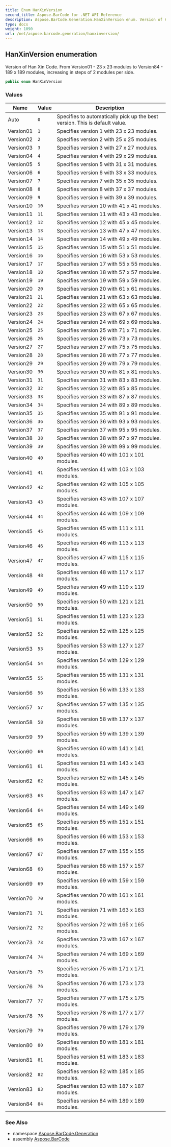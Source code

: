 ```yaml
---
title: Enum HanXinVersion
second_title: Aspose.BarCode for .NET API Reference
description: Aspose.BarCode.Generation.HanXinVersion enum. Version of Han Xin Code. From Version01  23 x 23 modules to Version84  189 x 189 modules increasing in steps of 2 modules per side
type: docs
weight: 1090
url: /net/aspose.barcode.generation/hanxinversion/
---
```

## HanXinVersion enumeration

Version of Han Xin Code. From Version01 - 23 x 23 modules to Version84 - 189 x 189 modules, increasing in steps of 2 modules per side.

```csharp
public enum HanXinVersion
```

### Values

| Name | Value | Description |
| --- | --- | --- |
| Auto | `0` | Specifies to automatically pick up the best version. This is default value. |
| Version01 | `1` | Specifies version 1 with 23 x 23 modules. |
| Version02 | `2` | Specifies version 2 with 25 x 25 modules. |
| Version03 | `3` | Specifies version 3 with 27 x 27 modules. |
| Version04 | `4` | Specifies version 4 with 29 x 29 modules. |
| Version05 | `5` | Specifies version 5 with 31 x 31 modules. |
| Version06 | `6` | Specifies version 6 with 33 x 33 modules. |
| Version07 | `7` | Specifies version 7 with 35 x 35 modules. |
| Version08 | `8` | Specifies version 8 with 37 x 37 modules. |
| Version09 | `9` | Specifies version 9 with 39 x 39 modules. |
| Version10 | `10` | Specifies version 10 with 41 x 41 modules. |
| Version11 | `11` | Specifies version 11 with 43 x 43 modules. |
| Version12 | `12` | Specifies version 12 with 45 x 45 modules. |
| Version13 | `13` | Specifies version 13 with 47 x 47 modules. |
| Version14 | `14` | Specifies version 14 with 49 x 49 modules. |
| Version15 | `15` | Specifies version 15 with 51 x 51 modules. |
| Version16 | `16` | Specifies version 16 with 53 x 53 modules. |
| Version17 | `17` | Specifies version 17 with 55 x 55 modules. |
| Version18 | `18` | Specifies version 18 with 57 x 57 modules. |
| Version19 | `19` | Specifies version 19 with 59 x 59 modules. |
| Version20 | `20` | Specifies version 20 with 61 x 61 modules. |
| Version21 | `21` | Specifies version 21 with 63 x 63 modules. |
| Version22 | `22` | Specifies version 22 with 65 x 65 modules. |
| Version23 | `23` | Specifies version 23 with 67 x 67 modules. |
| Version24 | `24` | Specifies version 24 with 69 x 69 modules. |
| Version25 | `25` | Specifies version 25 with 71 x 71 modules. |
| Version26 | `26` | Specifies version 26 with 73 x 73 modules. |
| Version27 | `27` | Specifies version 27 with 75 x 75 modules. |
| Version28 | `28` | Specifies version 28 with 77 x 77 modules. |
| Version29 | `29` | Specifies version 29 with 79 x 79 modules. |
| Version30 | `30` | Specifies version 30 with 81 x 81 modules. |
| Version31 | `31` | Specifies version 31 with 83 x 83 modules. |
| Version32 | `32` | Specifies version 32 with 85 x 85 modules. |
| Version33 | `33` | Specifies version 33 with 87 x 87 modules. |
| Version34 | `34` | Specifies version 34 with 89 x 89 modules. |
| Version35 | `35` | Specifies version 35 with 91 x 91 modules. |
| Version36 | `36` | Specifies version 36 with 93 x 93 modules. |
| Version37 | `37` | Specifies version 37 with 95 x 95 modules. |
| Version38 | `38` | Specifies version 38 with 97 x 97 modules. |
| Version39 | `39` | Specifies version 39 with 99 x 99 modules. |
| Version40 | `40` | Specifies version 40 with 101 x 101 modules. |
| Version41 | `41` | Specifies version 41 with 103 x 103 modules. |
| Version42 | `42` | Specifies version 42 with 105 x 105 modules. |
| Version43 | `43` | Specifies version 43 with 107 x 107 modules. |
| Version44 | `44` | Specifies version 44 with 109 x 109 modules. |
| Version45 | `45` | Specifies version 45 with 111 x 111 modules. |
| Version46 | `46` | Specifies version 46 with 113 x 113 modules. |
| Version47 | `47` | Specifies version 47 with 115 x 115 modules. |
| Version48 | `48` | Specifies version 48 with 117 x 117 modules. |
| Version49 | `49` | Specifies version 49 with 119 x 119 modules. |
| Version50 | `50` | Specifies version 50 with 121 x 121 modules. |
| Version51 | `51` | Specifies version 51 with 123 x 123 modules. |
| Version52 | `52` | Specifies version 52 with 125 x 125 modules. |
| Version53 | `53` | Specifies version 53 with 127 x 127 modules. |
| Version54 | `54` | Specifies version 54 with 129 x 129 modules. |
| Version55 | `55` | Specifies version 55 with 131 x 131 modules. |
| Version56 | `56` | Specifies version 56 with 133 x 133 modules. |
| Version57 | `57` | Specifies version 57 with 135 x 135 modules. |
| Version58 | `58` | Specifies version 58 with 137 x 137 modules. |
| Version59 | `59` | Specifies version 59 with 139 x 139 modules. |
| Version60 | `60` | Specifies version 60 with 141 x 141 modules. |
| Version61 | `61` | Specifies version 61 with 143 x 143 modules. |
| Version62 | `62` | Specifies version 62 with 145 x 145 modules. |
| Version63 | `63` | Specifies version 63 with 147 x 147 modules. |
| Version64 | `64` | Specifies version 64 with 149 x 149 modules. |
| Version65 | `65` | Specifies version 65 with 151 x 151 modules. |
| Version66 | `66` | Specifies version 66 with 153 x 153 modules. |
| Version67 | `67` | Specifies version 67 with 155 x 155 modules. |
| Version68 | `68` | Specifies version 68 with 157 x 157 modules. |
| Version69 | `69` | Specifies version 69 with 159 x 159 modules. |
| Version70 | `70` | Specifies version 70 with 161 x 161 modules. |
| Version71 | `71` | Specifies version 71 with 163 x 163 modules. |
| Version72 | `72` | Specifies version 72 with 165 x 165 modules. |
| Version73 | `73` | Specifies version 73 with 167 x 167 modules. |
| Version74 | `74` | Specifies version 74 with 169 x 169 modules. |
| Version75 | `75` | Specifies version 75 with 171 x 171 modules. |
| Version76 | `76` | Specifies version 76 with 173 x 173 modules. |
| Version77 | `77` | Specifies version 77 with 175 x 175 modules. |
| Version78 | `78` | Specifies version 78 with 177 x 177 modules. |
| Version79 | `79` | Specifies version 79 with 179 x 179 modules. |
| Version80 | `80` | Specifies version 80 with 181 x 181 modules. |
| Version81 | `81` | Specifies version 81 with 183 x 183 modules. |
| Version82 | `82` | Specifies version 82 with 185 x 185 modules. |
| Version83 | `83` | Specifies version 83 with 187 x 187 modules. |
| Version84 | `84` | Specifies version 84 with 189 x 189 modules. |

### See Also

* namespace [Aspose.BarCode.Generation](../../aspose.barcode.generation/)
* assembly [Aspose.BarCode](../../)


